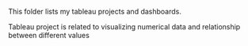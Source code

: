 This folder lists my tableau projects and dashboards. 

Tableau project is related to visualizing numerical data and relationship between different values
